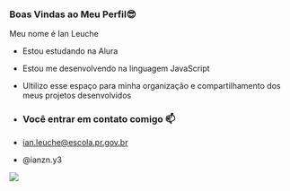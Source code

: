 ### Boas Vindas ao Meu Perfil😎

Meu nome é Ian Leuche

- Estou estudando na Alura
- Estou me desenvolvendo na linguagem JavaScript
- Ultilizo esse espaço para minha organização e compartilhamento dos meus projetos desenvolvidos

- ### Você entrar em contato comigo 📫
- ian.leuche@escola.pr.gov.br
- @ianzn.y3


![](https://media.tenor.com/COM78THbePQAAAAd/neymar.gif)

